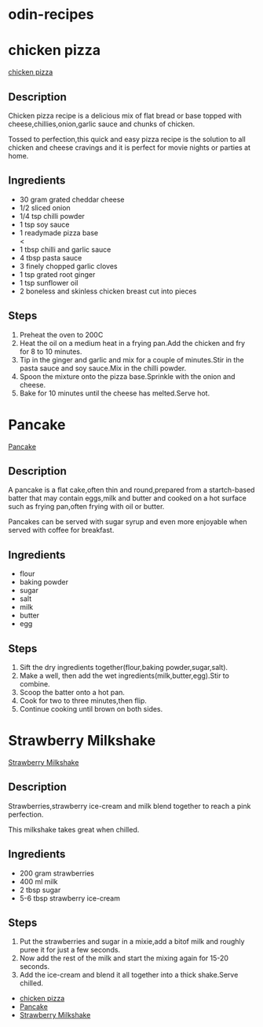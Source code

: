 # odin-recipes
<h1>chicken pizza</h1>
<a href="recipes/chicken_pizza.html">chicken pizza</a>
<h2>Description</h2>
<p>Chicken pizza recipe is a delicious mix of flat bread or base topped with cheese,chillies,onion,garlic sauce and chunks of chicken.</p>
<p>Tossed to perfection,this quick and easy pizza recipe is the solution to all chicken and cheese cravings and it is perfect for movie nights or parties at home.</p>
<h2>Ingredients</h2>
<ul>
<li>30 gram grated cheddar cheese</li>
<li>1/2 sliced onion</li>
<li>1/4 tsp chilli powder</li>
<li>1 tsp soy sauce</li>
<li>1 readymade pizza base</li>
<<li>1 tbsp chilli and garlic sauce</li>
<li>4 tbsp pasta sauce</li>
<li>3 finely chopped garlic cloves</li>
<li>1 tsp grated root ginger</li>
<li>1 tsp sunflower oil</li>
<li>2 boneless and skinless chicken breast cut into pieces</li>
</ul>
<h2>Steps</h2>
<ol>
<li>Preheat the oven to 200C</li>
<li>Heat the oil on a medium heat in a frying pan.Add the chicken and fry for 8 to 10 minutes.</li>
<li>Tip in the ginger and garlic and mix for a couple of minutes.Stir in the pasta sauce and soy sauce.Mix in the chilli powder.</li>
<li>Spoon the mixture onto the pizza base.Sprinkle with the onion and cheese.</li>
<li>Bake for 10 minutes until the cheese has melted.Serve hot.</li>
</ol>

<h1>Pancake</h1>
<a href="recipes/pancake.html">Pancake</a>
<h2>Description</h2>
<p>A pancake is a flat cake,often thin and round,prepared from a startch-based batter that may contain eggs,milk and butter and cooked on a hot surface such as frying pan,often frying with oil or butter.</p>
<p>Pancakes can be served with sugar syrup and even more enjoyable when served with coffee for breakfast.</p>
<h2>Ingredients</h2>
<ul>
<li>flour</li>
<li>baking powder</li>
<li>sugar</li>
<li>salt</li>
<li>milk</li>
<li>butter</li>
<li>egg</li>
</ul>
<h2>Steps</h2>
<ol>
<li>Sift the dry ingredients together(flour,baking powder,sugar,salt).</li>
<li>Make a well, then add the wet ingredients(milk,butter,egg).Stir to combine.</li>
<li>Scoop the batter onto a hot pan.</li>
<li>Cook for two to three minutes,then flip.</li>
<li>Continue cooking until brown on both sides.</li>
</ol>

<h1>Strawberry Milkshake</h1>
<a href="recipes/strawberry_milkshake.html">Strawberry Milkshake</a>
<h2>Description</h2>
<p>Strawberries,strawberry ice-cream and milk blend together to reach a pink perfection.</p>
<p>This milkshake takes great when chilled.</p>
<h2>Ingredients</h2>
<ul>
<li>200 gram strawberries</li>
<li>400 ml milk</li>
<li>2 tbsp sugar</li>
<li>5-6 tbsp strawberry ice-cream</li>
</ul>
<h2>Steps</h2>
<ol>
<li>Put the strawberries and sugar in a mixie,add a bitof milk and roughly puree it for just a few seconds.</li>
<li>Now add the rest of the milk and start the mixing again for 15-20 seconds.</li>
<li>Add the ice-cream and blend it all together into a thick shake.Serve chilled.</li>
</ol>

<ul>
  <li><a href="recipes/chicken_pizza.html">chicken pizza</a></li>
  <li><a href="recipes/pancake.html">Pancake</a></li>
  <li><a href="recipes/strawberry_milkshake.html">Strawberry Milkshake</a></li>
  </ul>




